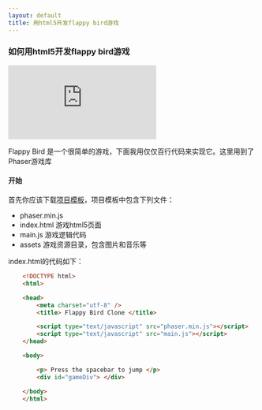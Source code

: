 ```yaml
---
layout: default
title: 用html5开发flappy bird游戏
---
```


### 如何用html5开发flappy bird游戏

![icon](http://api.photo.yunpan.360.cn/intf.php?method=Photo.getThumb&qid=107106320&nid=142539109094436254&size=1280_1280&devid=&rtick=1425391192&v=1.0.1&devtype=web&sign=2bbef692bc7f5b73c65671fe690b89a8&xid=23658011)

Flappy Bird 是一个很简单的游戏，下面我用仅仅百行代码来实现它。这里用到了Phaser游戏库

#### 开始

首先你应该下载[项目模板](http://lessmilk.com/flappy_bird/01/empty.zip)，项目模板中包含下列文件：

* phaser.min.js
* index.html 游戏html5页面
* main.js 游戏逻辑代码
* assets 游戏资源目录，包含图片和音乐等

index.html的代码如下：

``` html
	<!DOCTYPE html>
    <html>

    <head>
        <meta charset="utf-8" />
        <title> Flappy Bird Clone </title>

        <script type="text/javascript" src="phaser.min.js"></script>
        <script type="text/javascript" src="main.js"></script>
    </head>

    <body>

        <p> Press the spacebar to jump </p>
        <div id="gameDiv"> </div>

    </body>
    </html>
```

